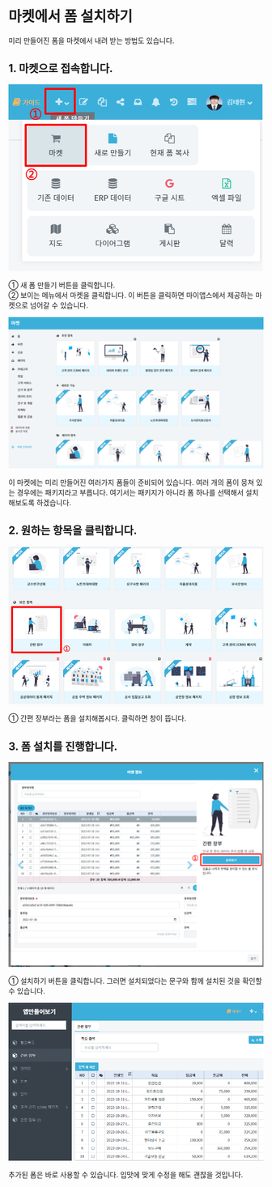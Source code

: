 # 마켓에서 폼 설치하기
미리 만들어진 폼을 마켓에서 내려 받는 방법도 있습니다.

## 1. 마켓으로 접속합니다.

![마켓으로 접속합니다.](/media/image18.png)

①	새 폼 만들기 버튼을 클릭합니다.<br>
②	보이는 메뉴에서 마켓을 클릭합니다. 이 버튼을 클릭하면 마이앱스에서 제공하는 마켓으로 넘어갈 수 있습니다.

![마켓](/media/image19.png)

이 마켓에는 미리 만들어진 여러가지 폼들이 준비되어 있습니다. 여러 개의 폼이 뭉쳐 있는 경우에는 패키지라고 부릅니다. 여기서는 패키지가 아니라 폼 하나를 선택해서 설치해보도록 하겠습니다.

## 2. 원하는 항목을 클릭합니다.

![원하는 항목을 클릭합니다](/media/image20.png)

①	간편 장부라는 폼을 설치해봅시다. 클릭하면 창이 뜹니다.

## 3. 폼 설치를 진행합니다.

![폼 설치를 진행합니다](/media/image21.png)

①	설치하기 버튼을 클릭합니다. 그러면 설치되었다는 문구와 함께 설치된 것을 확인할 수 있습니다.

![추가된 폼은 바로 사용 가능](/media/image22.png)

추가된 폼은 바로 사용할 수 있습니다. 입맛에 맞게 수정을 해도 괜찮을 것입니다.